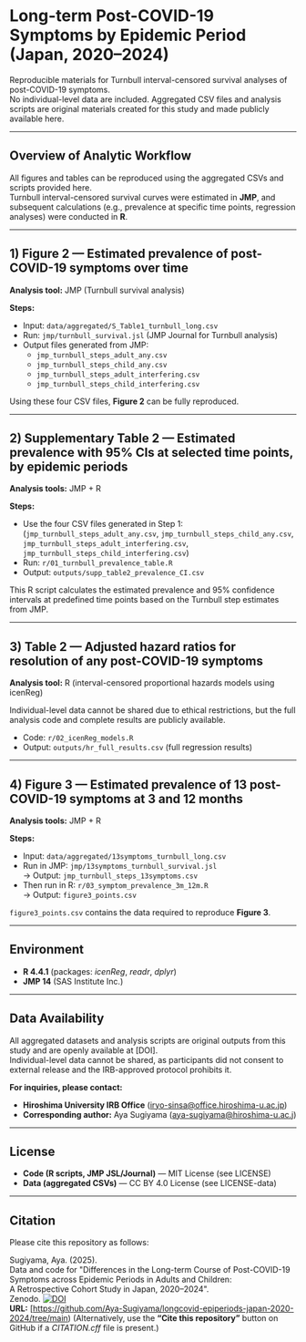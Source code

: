 # Long-term Post-COVID-19 Symptoms by Epidemic Period (Japan, 2020–2024)

Reproducible materials for Turnbull interval-censored survival analyses of post-COVID-19 symptoms.  
No individual-level data are included. Aggregated CSV files and analysis scripts are original materials created for this study and made publicly available here.

---

## Overview of Analytic Workflow

All figures and tables can be reproduced using the aggregated CSVs and scripts provided here.  
Turnbull interval-censored survival curves were estimated in **JMP**, and subsequent calculations (e.g., prevalence at specific time points, regression analyses) were conducted in **R**.

---

## 1) Figure 2 — Estimated prevalence of post-COVID-19 symptoms over time

**Analysis tool:** JMP (Turnbull survival analysis)

**Steps:**
- Input: `data/aggregated/S_Table1_turnbull_long.csv`  
- Run: `jmp/turnbull_survival.jsl` (JMP Journal for Turnbull analysis)  
- Output files generated from JMP:  
  - `jmp_turnbull_steps_adult_any.csv`  
  - `jmp_turnbull_steps_child_any.csv`  
  - `jmp_turnbull_steps_adult_interfering.csv`  
  - `jmp_turnbull_steps_child_interfering.csv`  

Using these four CSV files, **Figure 2** can be fully reproduced.  

---

## 2) Supplementary Table 2 — Estimated prevalence with 95% CIs at selected time points, by epidemic periods

**Analysis tools:** JMP + R

**Steps:**
- Use the four CSV files generated in Step 1:  
  (`jmp_turnbull_steps_adult_any.csv`, `jmp_turnbull_steps_child_any.csv`,  
  `jmp_turnbull_steps_adult_interfering.csv`, `jmp_turnbull_steps_child_interfering.csv`)
- Run: `r/01_turnbull_prevalence_table.R`  
- Output: `outputs/supp_table2_prevalence_CI.csv`  

This R script calculates the estimated prevalence and 95% confidence intervals at predefined time points based on the Turnbull step estimates from JMP.

---

## 3) Table 2 — Adjusted hazard ratios for resolution of any post-COVID-19 symptoms

**Analysis tool:** R (interval-censored proportional hazards models using icenReg)

Individual-level data cannot be shared due to ethical restrictions, but the full analysis code and complete results are publicly available.

- Code: `r/02_icenReg_models.R`  
- Output: `outputs/hr_full_results.csv` (full regression results)

---

## 4) Figure 3 — Estimated prevalence of 13 post-COVID-19 symptoms at 3 and 12 months

**Analysis tools:** JMP + R

**Steps:**
- Input: `data/aggregated/13symptoms_turnbull_long.csv`  
- Run in JMP: `jmp/13symptoms_turnbull_survival.jsl`  
  → Output: `jmp_turnbull_steps_13symptoms.csv`  
- Then run in R: `r/03_symptom_prevalence_3m_12m.R`  
  → Output: `figure3_points.csv`  

`figure3_points.csv` contains the data required to reproduce **Figure 3**.

---

## Environment

- **R 4.4.1** (packages: *icenReg*, *readr*, *dplyr*)  
- **JMP 14** (SAS Institute Inc.)

---

## Data Availability

All aggregated datasets and analysis scripts are original outputs from this study and are openly available at [DOI].  
Individual-level data cannot be shared, as participants did not consent to external release and the IRB-approved protocol prohibits it.  

**For inquiries, please contact:**  
- **Hiroshima University IRB Office** (iryo-sinsa@office.hiroshima-u.ac.jp)  
- **Corresponding author:** Aya Sugiyama (aya-sugiyama@hiroshima-u.ac.j)
---

## License

- **Code (R scripts, JMP JSL/Journal)** — MIT License (see LICENSE)  
- **Data (aggregated CSVs)** — CC BY 4.0 License (see LICENSE-data)

---

## Citation

Please cite this repository as follows:

Sugiyama, Aya. (2025).  
Data and code for "Differences in the Long-term Course of Post-COVID-19 Symptoms across Epidemic Periods in Adults and Children:  
A Retrospective Cohort Study in Japan, 2020–2024".  
Zenodo. [![DOI](https://zenodo.org/badge/1069976469.svg)](https://doi.org/10.5281/zenodo.17375257)  
**URL:** [https://github.com/Aya-Sugiyama/longcovid-epiperiods-japan-2020-2024/tree/main)
(Alternatively, use the **“Cite this repository”** button on GitHub if a *CITATION.cff* file is present.)
